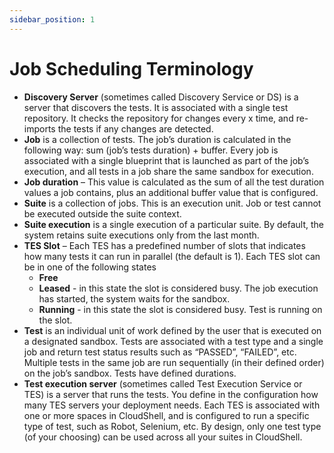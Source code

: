 ```yaml
---
sidebar_position: 1
---
```


# Job Scheduling Terminology

- **Discovery Server** (sometimes called Discovery Service or DS) is a server that discovers the tests. It is associated with a single test repository. It checks the repository for changes every x time, and re-imports the tests if any changes are detected.
- **Job** is a collection of tests. The job’s duration is calculated in the following way: sum (job’s tests duration) + buffer. Every job is associated with a single blueprint that is launched as part of the job’s execution, and all tests in a job share the same sandbox for execution.
- **Job duration** – This value is calculated as the sum of all the test duration values a job contains, plus an additional buffer value that is configured.
- **Suite** is a collection of jobs. This is an execution unit. Job or test cannot be executed outside the suite context.
- **Suite execution** is a single execution of a particular suite. By default, the system retains suite executions only from the last month.
- **TES Slot** – Each TES has a predefined number of slots that indicates how many tests it can run in parallel (the default is 1). Each TES slot can be in one of the following states
    - **Free**
    - **Leased** \- in this state the slot is considered busy. The job execution has started, the system waits for the sandbox.
    - **Running** \- in this state the slot is considered busy. Test is running on the slot.
- **Test** is an individual unit of work defined by the user that is executed on a designated sandbox. Tests are associated with a test type and a single job and return test status results such as “PASSED”, “FAILED”, etc. Multiple tests in the same job are run sequentially (in their defined order) on the job’s sandbox. Tests have defined durations.
- **Test execution server** (sometimes called Test Execution Service or TES) is a server that runs the tests. You define in the configuration how many TES servers your deployment needs. Each TES is associated with one or more spaces in CloudShell, and is configured to run a specific type of test, such as Robot, Selenium, etc. By design, only one test type (of your choosing) can be used across all your suites in CloudShell.